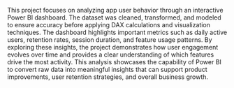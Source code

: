 This project focuses on analyzing app user behavior through an interactive Power BI dashboard. The dataset was cleaned, transformed, and modeled to ensure accuracy before applying DAX calculations and visualization techniques. The dashboard highlights important metrics such as daily active users, retention rates, session duration, and feature usage patterns. By exploring these insights, the project demonstrates how user engagement evolves over time and provides a clear understanding of which features drive the most activity. This analysis showcases the capability of Power BI to convert raw data into meaningful insights that can support product improvements, user retention strategies, and overall business growth.
